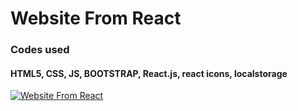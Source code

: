 # Website From React 
### Codes used
#### HTML5, CSS, JS, BOOTSTRAP, React.js, react icons, localstorage

[![Website From React](https://raw.githubusercontent.com/ramyibrahim-eg/website-from-react-/master/screenshot.png)](http://www.youtube.com/watch?v=2Ow0DI4jzRw)
